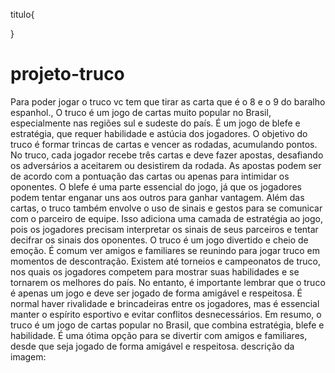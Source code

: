 titulo{

}

# projeto-truco
Para poder jogar o truco vc tem que tirar as carta que é o 8 e o 9 do baralho espanhol.,
O truco é um jogo de cartas muito popular no Brasil, especialmente nas regiões sul e sudeste do país. É um jogo de blefe e estratégia, que requer habilidade e astúcia dos jogadores. O objetivo do truco é formar trincas de cartas e vencer as rodadas, acumulando pontos.
No truco, cada jogador recebe três cartas e deve fazer apostas, desafiando os adversários a aceitarem ou desistirem da rodada. As apostas podem ser de acordo com a pontuação das cartas ou apenas para intimidar os oponentes. O blefe é uma parte essencial do jogo, já que os jogadores podem tentar enganar uns aos outros para ganhar vantagem.
Além das cartas, o truco também envolve o uso de sinais e gestos para se comunicar com o parceiro de equipe. Isso adiciona uma camada de estratégia ao jogo, pois os jogadores precisam interpretar os sinais de seus parceiros e tentar decifrar os sinais dos oponentes.
O truco é um jogo divertido e cheio de emoção. É comum ver amigos e familiares se reunindo para jogar truco em momentos de descontração. Existem até torneios e campeonatos de truco, nos quais os jogadores competem para mostrar suas habilidades e se tornarem os melhores do país.
No entanto, é importante lembrar que o truco é apenas um jogo e deve ser jogado de forma amigável e respeitosa. É normal haver rivalidade e brincadeiras entre os jogadores, mas é essencial manter o espírito esportivo e evitar conflitos desnecessários.
Em resumo, o truco é um jogo de cartas popular no Brasil, que combina estratégia, blefe e habilidade. É uma ótima opção para se divertir com amigos e familiares, desde que seja jogado de forma amigável e respeitosa.
descrição da imagem: